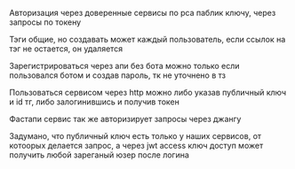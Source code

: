 Авторизация через доверенные сервисы по рса паблик ключу,
через запросы по токену

Тэги общие, но создавать может каждый пользователь,
если ссылок на тэг не остается, он удаляется

Зарегистрироваться через апи без бота можно только если
пользовался ботом и создав пароль, тк не уточнено в тз

Пользоваться сервисом через http можно либо указав
публичный ключ и id тг, либо залогинившись и получив токен

Фастапи сервис так же авторизирует запросы через джангу

Задумано, что публичный ключ есть только у наших сервисов,
от котоорых делается запрос, а через jwt access ключ доступ
может получить любой зареганый юзер после логина